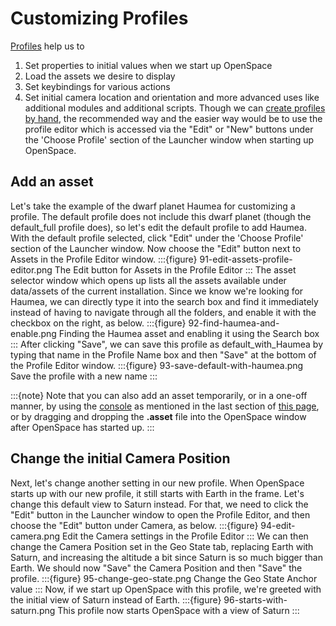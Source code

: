 # Customizing Profiles
[Profiles](/getting-started/profiles/index) help us to 
1. Set properties to initial values when we start up OpenSpace
2. Load the assets we desire to display
3. Set keybindings for various actions
4. Set initial camera location and orientation
and more advanced uses like additional modules and additional scripts. Though we can [create profiles by hand](/getting-started/profiles/index), the recommended way and the easier way would be to use the profile editor which is accessed via the "Edit" or "New" buttons under the 'Choose Profile' section of the Launcher window when starting up OpenSpace.

## Add an asset
Let's take the example of the dwarf planet Haumea for customizing a profile. The default profile does not include this dwarf planet (though the default_full profile does), so let's edit the default profile to add Haumea. With the default profile selected, click "Edit" under the 'Choose Profile' section of the Launcher window. Now choose the "Edit" button next to Assets in the Profile Editor window.
:::{figure} 91-edit-assets-profile-editor.png 
The Edit button for Assets in the Profile Editor
:::
The asset selector window which opens up lists all the assets available under data/assets of the current installation. Since we know we're looking for Haumea, we can directly type it into the search box and find it immediately instead of having to navigate through all the folders, and enable it with the checkbox on the right, as below.
:::{figure} 92-find-haumea-and-enable.png 
Finding the Haumea asset and enabling it using the Search box
:::
After clicking "Save", we can save this profile as default_with_Haumea by typing that name in the Profile Name box and then "Save" at the bottom of the Profile Editor window.
:::{figure} 93-save-default-with-haumea.png 
Save the profile with a new name
:::

:::{note}
Note that you can also add an asset temporarily, or in a one-off manner, by using the [console](/using-openspace/scripting/console/index) as mentioned in the last section of [this page](/creating-data-assets/ephemeris/kepler), or by dragging and dropping the **.asset** file into the OpenSpace window after OpenSpace has started up.
:::

## Change the initial Camera Position
Next, let's change another setting in our new profile. When OpenSpace starts up with our new profile, it still starts with Earth in the frame. Let's change this default view to Saturn instead. For that, we need to click the "Edit" button in the Launcher window to open the Profile Editor, and then choose the "Edit" button under Camera, as below.
:::{figure} 94-edit-camera.png 
Edit the Camera settings in the Profile Editor
:::
We can then change the Camera Position set in the Geo State tab, replacing Earth with Saturn, and increasing the altitude a bit since Saturn is so much bigger than Earth. We should now "Save" the Camera Position and then "Save" the profile. 
:::{figure} 95-change-geo-state.png 
Change the Geo State Anchor value 
:::
Now, if we start up OpenSpace with this profile, we're greeted with the initial view of Saturn instead of Earth.
:::{figure} 96-starts-with-saturn.png 
This profile now starts OpenSpace with a view of Saturn
:::



